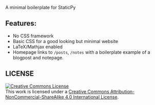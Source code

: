 A minimal boilerplate for StaticPy

## Features:
* No CSS framework
* Basic CSS for a good looking but minimal website
* LaTeX/Mathjax enabled
* Homepage links to `/posts`, `/notes` with a boilerplate example of a blogpost and notepage.

## LICENSE
<a rel="license" href="http://creativecommons.org/licenses/by-nc-sa/4.0/"><img alt="Creative Commons License" style="border-width:0" src="https://i.creativecommons.org/l/by-nc-sa/4.0/88x31.png" /></a><br />This work is licensed under a <a rel="license" href="http://creativecommons.org/licenses/by-nc-sa/4.0/">Creative Commons Attribution-NonCommercial-ShareAlike 4.0 International License</a>.
